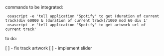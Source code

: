 commands to be integrated:

```
 osascript -e 'tell application "Spotify" to get (duration of current track)div 60000 & (duration of current track)/1000 mod 60 div 1'
 osascript -e 'tell application "Spotify" to get artwork url of current track'
```

to do:

[ ] - fix track artwork
[ ] - implement slider 
